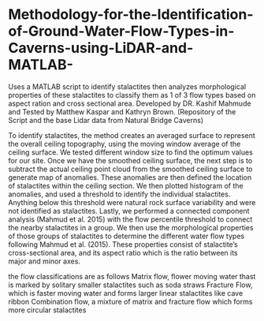# Methodology-for-the-Identification-of-Ground-Water-Flow-Types-in-Caverns-using-LiDAR-and-MATLAB-
Uses a MATLAB script to identify stalactites then analyzes morphological properties of these stalactites to classify them as 1 of 3 flow types based on aspect ration and cross sectional area. Developed by DR. Kashif Mahmude and Tested by Matthew Kaspar and Kathryn Brown. (Repository of the Script and the base Lidar data from Natural Bridge Caverns)

To identify stalactites, the method creates an averaged surface to represent the overall ceiling topography, using the moving window average of the ceiling surface. We tested different window size to find the optimum values for our site.  Once we have the smoothed ceiling surface, the next step is to subtract the actual ceiling point cloud from the smoothed ceiling surface to generate map of anomalies. These anomalies are then defined the location of stalactites within the ceiling section. We then plotted histogram of the anomalies, and used a threshold to identify the individual stalactites. Anything below this threshold were natural rock surface variability and were not identified as stalactites. Lastly, we performed a connected component analysis (Mahmud et al. 2015) with the flow percentile threshold to connect the nearby stalactites in a group. We then use the morphological properties of those groups of stalactites to determine the different water flow types following Mahmud et al. (2015). These properties consist of stalactite’s cross-sectional area, and its aspect ratio which is the ratio between its major and minor axes.

the flow classifications are as follows
Matrix flow, flower moving water thast is marked by solitary smaller stalactites such as soda straws
Fracture Flow, which is faster moving water and forms larger linear stalactites like cave ribbon
Combination flow, a mixture of matrix and fracture flow which forms more circular stalactites
